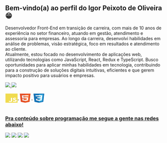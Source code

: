 ## Bem-vindo(a) ao perfil do Igor Peixoto de Oliveira 😁

<p>
 Desenvolvedor Front-End em transição de carreira, com mais de 10 anos de experiência no setor financeiro, atuando em gestão, atendimento e assessoria para empresas. Ao longo da carreira, desenvolvi habilidades em análise de problemas, visão estratégica, foco em resultados e atendimento ao cliente.<br>
Atualmente, estou focado no desenvolvimento de aplicações web, utilizando tecnologias como JavaScript, React, Redux e TypeScript. Busco oportunidades para aplicar minhas habilidades em tecnologia, contribuindo para a construção de soluções digitais intuitivas, eficientes e que gerem impacto positivo para usuários e empresas.
</p>

 <div>
   <a href="(https://github.com/IgorPeixotoOliveira/IgorPeixotoOliveira.git)">
   <img height="180em" src="https://github-readme-stats.vercel.app/api?username=IgorPeixotoOliveira&show_icons=true&theme=highcontrast&include_all_commits=true&count_private=true"/>
   <img height="180em" src="https://github-readme-stats.vercel.app/api/top-langs/?username=IgorPeixotoOliveira&layout=compact&langs_count=6&theme=highcontrast"/>
</div>
    
<div style="display: inline_block"><br>
  <img align="center" alt="Js" height="30" width="40" src="https://raw.githubusercontent.com/devicons/devicon/master/icons/javascript/javascript-plain.svg">
  <img align="center" alt="HTML" height="30" width="40" src="https://raw.githubusercontent.com/devicons/devicon/master/icons/html5/html5-original.svg">
  <img align="center" alt="CSS" height="30" width="40" src="https://raw.githubusercontent.com/devicons/devicon/master/icons/css3/css3-original.svg">
</div>
 
<br>
 
### Pra conteúdo sobre programação me segue a gente nas redes abaixo!
 
<div> 
  <a href="https://www.instagram.com/igorpxt/" target="_blank"><img src="https://img.shields.io/badge/-Instagram-%23E4405F?style=for-the-badge&logo=instagram&logoColor=white" target="_blank"></a>
  <a href="https://discord.gg/snX4CwgP" target="_blank"><img src="https://img.shields.io/badge/Discord-7289DA?style=for-the-badge&logo=discord&logoColor=white" target="_blank"></a> 
  <a href = "mailto:igor.peixoto.oliveira@gmail.com"><img src="https://img.shields.io/badge/-Gmail-%23333?style=for-the-badge&logo=gmail&logoColor=white" target="_blank"></a>
  <a href="https://www.linkedin.com/in/igor-peixoto-de-oliveira-655a8b3a/" target="_blank"><img src="https://img.shields.io/badge/-LinkedIn-%230077B5?style=for-the-badge&logo=linkedin&logoColor=white" target="_blank"></a>
</div>
